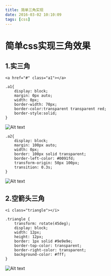 ```yaml
---
title: 简单三角实现
date: 2016-03-02 10:10:09
tags: [css]
---
```

# 简单css实现三角效果
## 1.实三角

	<a href="#" class="a1"></a>

	.a1{
        display: block;
        margin: 0px auto;
        width: 0px;
        border-width: 70px;
        border-color:transparent transparent red;
        border-style:solid;
    }
  
![Alt text](http://a3.qpic.cn/psb?/V101Z8453moGbb/OLmpHdBIK1TBNajd8RQDG8uSyja9eMLXaWw2*a3RmWM!/m/dAoBAAAAAAAA&ek=1&kp=1&pt=0&bo=8wDOAAAAAAADBx8!&sce=60-3-3&rf=0-0)

	.a2{
        display: block;
        margin: 100px auto;
        width: 0px;
        border: 100px solid transparent;
        border-left-color: #0091fd; 
        transform-origin: 50px 100px;
        transition: 0.3s;
    }
![Alt text](http://a2.qpic.cn/psb?/V101Z8453moGbb/pWhmXquOr4BQSuOwup0j1K9WrOnjiQj2WgdB2d2*9VI!/m/dAkBAAAAAAAA&ek=1&kp=1&pt=0&bo=8gBAAQAAAAADB5E!&sce=60-3-3&rf=0-0)

## 2.空箭头三角

	<i class="triangle"></i>

	.triangle {
        transform: rotate(45deg);
        display: block;
        width: 12px;
        height: 12px;
        border: 1px solid #9e9e9e;
        border-top-color: transparent;
        border-right-color: transparent;
        background-color: #fff;
	}
![Alt text](http://images2015.cnblogs.com/blog/983315/201608/983315-20160803152456293-1016896050.png)